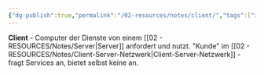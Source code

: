 ```yaml
---
{"dg-publish":true,"permalink":"/02-resources/notes/client/","tags":["informatik/netzwerk/rolle","computer/typ"],"noteIcon":"","updated":"2025-09-10T16:35:10.000+02:00"}
---
```



**Client** - Computer der Dienste von einem [[02 - RESOURCES/Notes/Server\|Server]] anfordert und nutzt.
"Kunde" im [[02 - RESOURCES/Notes/Client-Server-Netzwerk\|Client-Server-Netzwerk]] - fragt Services an, bietet selbst keine an.